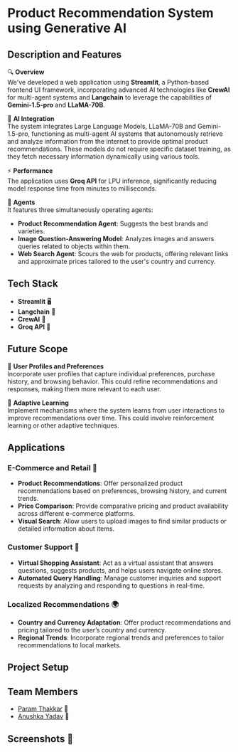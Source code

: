 # Product Recommendation System using Generative AI

## Description and Features

🔍 **Overview**  
We've developed a web application using **Streamlit**, a Python-based frontend UI framework, incorporating advanced AI technologies like **CrewAI** for multi-agent systems and **Langchain** to leverage the capabilities of **Gemini-1.5-pro** and **LLaMA-70B**.

🤖 **AI Integration**  
The system integrates Large Language Models, LLaMA-70B and Gemini-1.5-pro, functioning as multi-agent AI systems that autonomously retrieve and analyze information from the internet to provide optimal product recommendations. These models do not require specific dataset training, as they fetch necessary information dynamically using various tools.

⚡ **Performance**  
The application uses **Groq API** for LPU inference, significantly reducing model response time from minutes to milliseconds.

👥 **Agents**  
It features three simultaneously operating agents:
- **Product Recommendation Agent**: Suggests the best brands and varieties.
- **Image Question-Answering Model**: Analyzes images and answers queries related to objects within them.
- **Web Search Agent**: Scours the web for products, offering relevant links and approximate prices tailored to the user's country and currency.

## Tech Stack

- **Streamlit** 🖥️
- **Langchain** 🔗
- **CrewAI** 🤝
- **Groq API** 🚀

## Future Scope

🔧 **User Profiles and Preferences**  
Incorporate user profiles that capture individual preferences, purchase history, and browsing behavior. This could refine recommendations and responses, making them more relevant to each user.

🔄 **Adaptive Learning**  
Implement mechanisms where the system learns from user interactions to improve recommendations over time. This could involve reinforcement learning or other adaptive techniques.

## Applications

### E-Commerce and Retail 🛒

- **Product Recommendations**: Offer personalized product recommendations based on preferences, browsing history, and current trends.
- **Price Comparison**: Provide comparative pricing and product availability across different e-commerce platforms.
- **Visual Search**: Allow users to upload images to find similar products or detailed information about items.

### Customer Support 🤖

- **Virtual Shopping Assistant**: Act as a virtual assistant that answers questions, suggests products, and helps users navigate online stores.
- **Automated Query Handling**: Manage customer inquiries and support requests by analyzing and responding to questions in real-time.

### Localized Recommendations 🌍

- **Country and Currency Adaptation**: Offer product recommendations and pricing tailored to the user’s country and currency.
- **Regional Trends**: Incorporate regional trends and preferences to tailor recommendations to local markets.

## Project Setup



## Team Members

- [Param Thakkar](https://github.com/ParamThakkar123) 👤
- [Anushka Yadav](https://github.com/2412anushka) 👤

## Screenshots 📸


